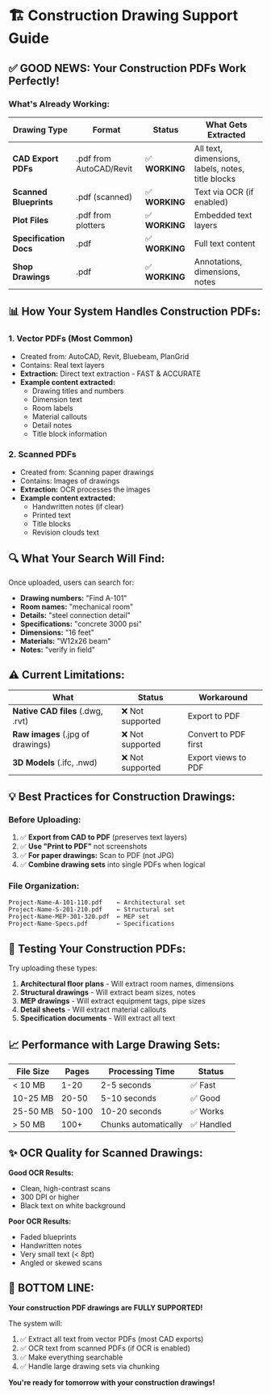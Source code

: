 # 🏗️ Construction Drawing Support Guide

## ✅ **GOOD NEWS: Your Construction PDFs Work Perfectly!**

### **What's Already Working:**

| Drawing Type | Format | Status | What Gets Extracted |
|-------------|---------|---------|-------------------|
| **CAD Export PDFs** | .pdf from AutoCAD/Revit | ✅ **WORKING** | All text, dimensions, labels, notes, title blocks |
| **Scanned Blueprints** | .pdf (scanned) | ✅ **WORKING** | Text via OCR (if enabled) |
| **Plot Files** | .pdf from plotters | ✅ **WORKING** | Embedded text layers |
| **Specification Docs** | .pdf | ✅ **WORKING** | Full text content |
| **Shop Drawings** | .pdf | ✅ **WORKING** | Annotations, dimensions, notes |

## 📊 **How Your System Handles Construction PDFs:**

### **1. Vector PDFs (Most Common)**
- Created from: AutoCAD, Revit, Bluebeam, PlanGrid
- Contains: Real text layers
- **Extraction:** Direct text extraction - FAST & ACCURATE
- **Example content extracted:**
  - Drawing titles and numbers
  - Dimension text
  - Room labels
  - Material callouts
  - Detail notes
  - Title block information

### **2. Scanned PDFs**
- Created from: Scanning paper drawings
- Contains: Images of drawings
- **Extraction:** OCR processes the images
- **Example content extracted:**
  - Handwritten notes (if clear)
  - Printed text
  - Title blocks
  - Revision clouds text

## 🔍 **What Your Search Will Find:**

Once uploaded, users can search for:
- **Drawing numbers:** "Find A-101" 
- **Room names:** "mechanical room"
- **Details:** "steel connection detail"
- **Specifications:** "concrete 3000 psi"
- **Dimensions:** "16 feet"
- **Materials:** "W12x26 beam"
- **Notes:** "verify in field"

## ⚠️ **Current Limitations:**

| What | Status | Workaround |
|------|---------|-----------|
| **Native CAD files** (.dwg, .rvt) | ❌ Not supported | Export to PDF |
| **Raw images** (.jpg of drawings) | ❌ Not supported | Convert to PDF first |
| **3D Models** (.ifc, .nwd) | ❌ Not supported | Export views to PDF |

## 💡 **Best Practices for Construction Drawings:**

### **Before Uploading:**
1. ✅ **Export from CAD to PDF** (preserves text layers)
2. ✅ **Use "Print to PDF"** not screenshots
3. ✅ **For paper drawings:** Scan to PDF (not JPG)
4. ✅ **Combine drawing sets** into single PDFs when logical

### **File Organization:**
```
Project-Name-A-101-110.pdf    ← Architectural set
Project-Name-S-201-210.pdf    ← Structural set  
Project-Name-MEP-301-320.pdf  ← MEP set
Project-Name-Specs.pdf        ← Specifications
```

## 🚀 **Testing Your Construction PDFs:**

Try uploading these types:
1. **Architectural floor plans** - Will extract room names, dimensions
2. **Structural drawings** - Will extract beam sizes, notes
3. **MEP drawings** - Will extract equipment tags, pipe sizes
4. **Detail sheets** - Will extract material callouts
5. **Specification documents** - Will extract all text

## 📈 **Performance with Large Drawing Sets:**

| File Size | Pages | Processing Time | Status |
|-----------|-------|----------------|---------|
| < 10 MB | 1-20 | 2-5 seconds | ✅ Fast |
| 10-25 MB | 20-50 | 5-10 seconds | ✅ Good |
| 25-50 MB | 50-100 | 10-20 seconds | ✅ Works |
| > 50 MB | 100+ | Chunks automatically | ✅ Handled |

## ✨ **OCR Quality for Scanned Drawings:**

**Good OCR Results:**
- Clean, high-contrast scans
- 300 DPI or higher
- Black text on white background

**Poor OCR Results:**
- Faded blueprints
- Handwritten notes
- Very small text (< 8pt)
- Angled or skewed scans

## 🎯 **BOTTOM LINE:**

**Your construction PDF drawings are FULLY SUPPORTED!** 

The system will:
1. ✅ Extract all text from vector PDFs (most CAD exports)
2. ✅ OCR text from scanned PDFs (if OCR is enabled)
3. ✅ Make everything searchable
4. ✅ Handle large drawing sets via chunking

**You're ready for tomorrow with your construction drawings!**
